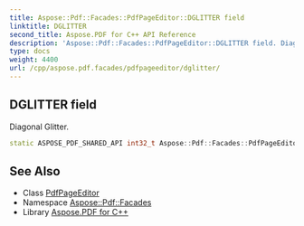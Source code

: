 ```yaml
---
title: Aspose::Pdf::Facades::PdfPageEditor::DGLITTER field
linktitle: DGLITTER
second_title: Aspose.PDF for C++ API Reference
description: 'Aspose::Pdf::Facades::PdfPageEditor::DGLITTER field. Diagonal Glitter in C++.'
type: docs
weight: 4400
url: /cpp/aspose.pdf.facades/pdfpageeditor/dglitter/
---
```

## DGLITTER field


Diagonal Glitter.

```cpp
static ASPOSE_PDF_SHARED_API int32_t Aspose::Pdf::Facades::PdfPageEditor::DGLITTER
```

## See Also

* Class [PdfPageEditor](../)
* Namespace [Aspose::Pdf::Facades](../../)
* Library [Aspose.PDF for C++](../../../)
